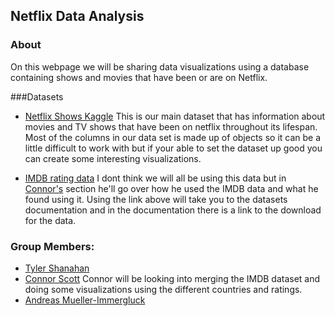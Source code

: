 ## Netflix Data Analysis

### About
On this webpage we will be sharing data visualizations using a database containing shows and movies that have been or are on Netflix. 

###Datasets

* [Netflix Shows Kaggle](https://www.kaggle.com/shivamb/netflix-shows)
This is our main dataset that has information about movies and TV shows that have been on netflix throughout its lifespan. Most of the columns in our data set is made up of objects so it can be a little difficult to work with but if your able to set the dataset up good you can create some interesting visualizations.

* [IMDB rating data](https://www.imdb.com/interfaces/)
I dont think we will all be using this data but in [Connor's](Connor) section he'll go over how he used the IMDB data and what he found using it. Using the link above will take you to the datasets documentation and in the documentation there is a link to the download for the data.

### Group Members:

* [Tyler Shanahan](Tyler)
* [Connor Scott](Connor)
Connor will be looking into merging the IMDB dataset and doing some visualizations using the different countries and ratings.
* [Andreas Mueller-Immergluck](Andreas)